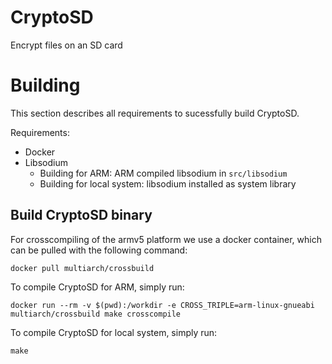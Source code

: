 # CryptoSD
Encrypt files on an SD card

# Building

This section describes all requirements to sucessfully build CryptoSD.

Requirements:

* Docker
* Libsodium
  * Building for ARM: ARM compiled libsodium in `src/libsodium`
  * Building for local system: libsodium installed as system library

## Build CryptoSD binary

For crosscompiling of the armv5 platform we use a docker container, which can be pulled with the following command:

```
docker pull multiarch/crossbuild
```

To compile CryptoSD for ARM, simply run:

```
docker run --rm -v $(pwd):/workdir -e CROSS_TRIPLE=arm-linux-gnueabi multiarch/crossbuild make crosscompile
```

To compile CryptoSD for local system, simply run:

```
make
```
